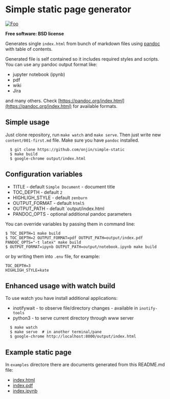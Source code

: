 # Simple static page generator

[![Foo](https://img.shields.io/badge/license-New%20BSD-blue.svg)](https://github.com/onjin/simple-static-generator/blob/master/LICENSE)

**Free software: BSD license**

Generates single `index.html` from bunch of markdown files using [pandoc](https://pandoc.org) with table of contents.

Generated file is self contained so it includes required styles and scripts.
You can use any pandoc output format like:

 * jupyter notebook (ipynb)
 * pdf
 * wiki
 * Jira

 and many others. Check [https://pandoc.org/index.html](https://pandoc.org/index.html) for available formats.



## Simple usage

Just clone repository, run `make watch` and `make serve`. Then just write new `content/001-first.md` file.
Make sure you have `pandoc` installed.


```
  $ git clone https://github.com/onjin/simple-static
  $ make build
  $ google-chrome output/index.html
```

## Configuration variables

 * TITLE - default `Simple Document` - document title
 * TOC_DEPTH - default `2`
 * HIGHLIGH_STYLE - default `zenburn`
 * OUTPUT_FORMAT - default `html5`
 * OUTPUT_PATH - default `output/index.html
 * PANDOC_OPTS - optional additional pandoc parameters

You can override variables by passing them in command line:

```
$ TOC_DEPTH=1 make build
$ TOC_DEPTH=2 OUTPUT_FORMAT=pdf OUTPUT_PATH=output/index.pdf  PANDOC_OPTS="-t latex" make build
$ OUTPUT_FORMAT=ipynb OUTPUT_PATH=output/notebook.ipynb make build
```

or by writing them into `.env` file, for example:

```
TOC_DEPTH=3
HIGHLIGH_STYLE=kate
```

## Enhanced usage with watch build

To use watch you have install additional applications:

 * inotifywait - to observe file/directory changes - available in `inotify-tools`
 * python3 - to serve current directory through www server

```
  $ make watch
  $ make serve  # in another terminal/pane
  $ google-chrome http://localhost:8000/output/index.html
```

## Example static page

In `examples` directore there are documents generated from this README.md file:

 * [index.html](http://htmlpreview.github.io/?https://github.com/onjin/simple-static-generator/blob/master/examples/index.html)
 * [index.pdf](https://github.com/onjin/simple-static-generator/blob/master/examples/index.pdf)
 * [index.ipynb](https://github.com/onjin/simple-static-generator/blob/master/examples/index.ipynb)
